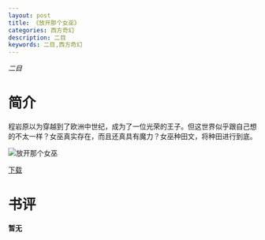```yaml
---
layout: post
title: 《放开那个女巫》
categories: 西方奇幻
description: 二目
keywords: 二目,西方奇幻
---
```

*二目*
# 简介
程岩原以为穿越到了欧洲中世纪，成为了一位光荣的王子。但这世界似乎跟自己想的不太一样？女巫真实存在，而且还真具有魔力？女巫种田文，将种田进行到底。

![放开那个女巫](https://cdn.jsdelivr.net/gh/YYbooks0/yybooks0img@master/bookscover2/放开那个女巫.5kp3vnvq0ks0.jpg)

[下载](https://link.jscdn.cn/1drv/aHR0cHM6Ly8xZHJ2Lm1zL3QvcyFBaGU2R2dNWmVFb2poaXZhVEVfd3RFZkhLc2JMP2U9dTFCcmJk.txt)

# 书评

**暂无**